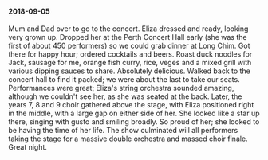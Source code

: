 #### 2018-09-05

Mum and Dad over to go to the concert. Eliza dressed and ready, looking very grown up. Dropped her at the Perth Concert Hall early (she was the first of about 450 performers) so we could grab dinner at Long Chim. Got there for happy hour; ordered cocktails and beers. Roast duck noodles for Jack, sausage for me, orange fish curry, rice, veges and a mixed grill with various dipping sauces to share. Absolutely delicious. Walked back to the concert hall to find it packed; we were about the last to take our seats. Performances were great; Eliza's string orchestra sounded amazing, although we couldn't see her, as she was seated at the back. Later, the years 7, 8 and 9 choir gathered above the stage, with Eliza positioned right in the middle, with a large gap on either side of her. She looked like a star up there, singing with gusto and smiling broadly. So proud of her; she looked to be having the time of her life. The show culminated will all performers taking the stage for a massive double orchestra and massed choir finale. Great night.